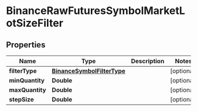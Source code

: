# BinanceRawFuturesSymbolMarketLotSizeFilter

## Properties
Name | Type | Description | Notes
------------ | ------------- | ------------- | -------------
**filterType** | [**BinanceSymbolFilterType**](BinanceSymbolFilterType.md) |  |  [optional]
**minQuantity** | **Double** |  |  [optional]
**maxQuantity** | **Double** |  |  [optional]
**stepSize** | **Double** |  |  [optional]
